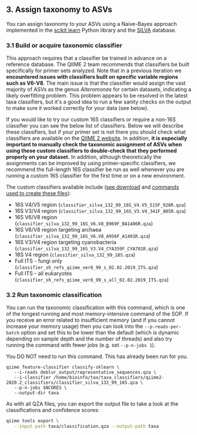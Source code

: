 ## 3. Assign taxonomy to ASVs

You can assign taxonomy to your ASVs using a Naive-Bayes approach implemented in the [scikit learn][10] Python library and the [SILVA][11] database.

### 3.1 Build or acquire taxonomic classifier

This approach requires that a classifier be trained in advance on a reference database. The QIIME 2 team recommends that classifiers be built specifically for primer sets analyzed. Note that in a previous iteration we **encountered issues with classifiers built on specific variable regions such as V6-V8**. The main issue is that the classifier would assign the vast majority of ASVs as the genus _Alteromonas_ for certain datasets, indicating a likely overfitting problem. This problem appears to be resolved in the latest taxa classifiers, but it's a good idea to run a few sanity checks on the output to make sure it worked correctly for your data (see below).

If you would like to try our custom 16S classifiers or require a non-16S classifier you can see the below list of classifiers. Below we will describe these classifiers, but if your primer set is not there you should check what classifiers are available on the [QIIME 2 website][27]. In addition, **it is especially important to manually check the taxonomic assignment of ASVs when using these custom classifiers to double-check that they performed properly on your dataset.** In addition, although theoretically the assignments can be improved by using primer-specific classifiers, we recommend the full-length 16S classifier be run as well whenever you are running a custom 16S classifier for the first time or on a new environment.

The custom classifiers available include ([see download][18] and [commands used to create these files](https://github.com/LangilleLab/microbiome_helper/wiki/Creating-QIIME-2-Taxonomic-Classifiers)):

- 16S V4/V5 region (```classifier_silva_132_99_16S_V4.V5_515F_926R.qza```)
- 16S V3/V4 region (```classifier_silva_132_99_16S_V3.V4_341F_805R.qza```)
- 16S V6/V8 region (```classifier_silva_132_99_16S_V6.V8_B969F_BA1406R.qza```)
- 16S V6/V8 region targeting archaea (```classifier_silva_132_99_16S_V6.V8_A956F_A1401R.qza```)
- 16S V3/V4 region targeting cyanobacteria (```classifier_silva_132_99_16S_V3.V4_CYA359F_CYA781R.qza```)
- 18S V4 region (```classifier_silva_132_99_18S.qza```)
- Full ITS - fungi only (```classifier_sh_refs_qiime_ver8_99_s_02.02.2019_ITS.qza```)
- Full ITS - all eukaryotes (```classifier_sh_refs_qiime_ver8_99_s_all_02.02.2019_ITS.qza```)


### 3.2 Run taxonomic classification

You can run the taxonomic classification with this command, which is one of the longest running and most memory-intensive command of the SOP. If you receive an error related to insufficient memory (and if you cannot increase your memory usage) then you can look into the `--p-reads-per-batch` option and set this to be lower than the default (which is dynamic depending on sample depth and the number of threads) and also try running the command with fewer jobs (e.g. set `--p-n-jobs 1`).

You DO NOT need to run this command. This has already been run for you.

```
qiime feature-classifier classify-sklearn \
   --i-reads deblur_output/representative_sequences.qza \
   --i-classifier /home/bioinfo/tax/taxa_classifiers/qiime2-2020.2_classifiers/classifier_silva_132_99_16S.qza \
   --p-n-jobs $NCORES \
   --output-dir taxa
```

As with all QZA files, you can export the output file to take a look at the classifications and confidence scores:

```bash
qiime tools export \
   --input-path taxa/classification.qza --output-path taxa
```

[10]: http://scikit-learn.org/stable/
[11]: https://www.arb-silva.de/
[18]: http://kronos.pharmacology.dal.ca/public_files/taxa_classifiers/qiime2-2020.2_classifiers
[27]: https://docs.qiime2.org/2020.2/data-resources/
